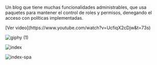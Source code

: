 <p>Un blog que tiene muchas funcionalidades
administrables, que usa paquetes para mantener el
control de roles y permisos, denegando el acceso con
políticas implementadas.<p>
[Ver video](https://www.youtube.com/watch?v=UcfiqX2cDjw&t=73s)
    
![giphy (1)](https://user-images.githubusercontent.com/46462279/64131361-56ac7d00-cd85-11e9-9a8f-79e8e214a2f1.gif)

![index](https://user-images.githubusercontent.com/46462279/64131643-37aeea80-cd87-11e9-86ae-7db6e989d766.png)

![index-spa](https://user-images.githubusercontent.com/46462279/64131644-38478100-cd87-11e9-9f04-8ff4265c47f1.png)
